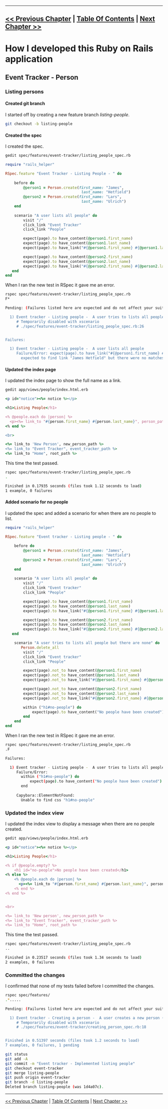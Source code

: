 ----------
[<< Previous Chapter](../section_3_event_tracker_person/3_1_creating_a_person) | [Table Of Contents](../how_i_developed_this_rails_application.md) | [Next Chapter >>](../section_3_event_tracker_person/3_3_showing_a_person.md)
----------


# How I developed this Ruby on Rails application #


## Event Tracker - Person ##


### Listing persons ###


#### Created git branch ####
I started off by creating a new feature branch *listing-people*. 
```bash
git checkout -b listing-people
```

#### Created the spec ####
I created the spec.
```bash
gedit spec/features/event-tracker/listing_people_spec.rb
```

```ruby
require "rails_helper"

RSpec.feature "Event Tracker - Listing People - " do
    
    before do
        @person1 = Person.create(first_name: "James",
                                  last_name: "Hetfield") 
        @person2 = Person.create(first_name: "Lars",
                                  last_name: "Ulrich") 
    end
    
    scenario "A user lists all people" do
        visit "/"
        click_link "Event Tracker"
        click_link "People"

        expect(page).to have_content(@person1.first_name)
        expect(page).to have_content(@person1.last_name)
        expect(page).to have_link("#{@person1.first_name} #{@person1.last_name}")

        expect(page).to have_content(@person2.first_name)
        expect(page).to have_content(@person2.last_name)
        expect(page).to have_link("#{@person2.first_name} #{@person2.last_name}")
   end
end
```

When I ran the new test in RSpec it gave me an error.
```bash
rspec spec/features/event-tracker/listing_people_spec.rb 
F*

Pending: (Failures listed here are expected and do not affect your suite's status)

  1) Event tracker - Listing people -  A user tries to lists all people but there are none
     # Temporarily disabled with xscenario
     # ./spec/features/event-tracker/listing_people_spec.rb:26


Failures:

  1) Event tracker - Listing people -  A user lists all people
     Failure/Error: expect(page).to have_link("#{@person1.first_name} #{@person1.last_name}")
       expected to find link "James Hetfield" but there were no matches
```

#### Updated the index page ####
I updated the index page to show the full name as a link.
```bash
gedit app/views/people/index.html.erb
```

```ruby
<p id="notice"><%= notice %></p>

<h1>Listing People</h1>

<% @people.each do |person| %>
  <p><%= link_to "#{person.first_name} #{person.last_name}", person_path(person) %></p>
<% end %>

<br>

<%= link_to 'New Person', new_person_path %>
<%= link_to "Event Tracker", event_tracker_path %>
<%= link_to "Home", root_path %>
```

This time the test passed.
```bash
rspec spec/features/event-tracker/listing_people_spec.rb 
.

Finished in 0.17935 seconds (files took 1.12 seconds to load)
1 example, 0 failures
```

#### Added scenario for no people ####
I updated the spec and added a scenario for when there are no people to list.
```ruby
require "rails_helper"

RSpec.feature "Event tracker - Listing people - " do
    
    before do
        @person1 = Person.create(first_name: "James",
                                  last_name: "Hetfield") 
        @person2 = Person.create(first_name: "Lars",
                                  last_name: "Ulrich") 
    end
    
    scenario "A user lists all people" do
        visit "/"
        click_link "Event tracker"
        click_link "People"

        expect(page).to have_content(@person1.first_name)
        expect(page).to have_content(@person1.last_name)
        expect(page).to have_link("#{@person1.first_name} #{@person1.last_name}")

        expect(page).to have_content(@person2.first_name)
        expect(page).to have_content(@person2.last_name)
        expect(page).to have_link("#{@person2.first_name} #{@person2.last_name}")
   end

    scenario "A user tries to lists all people but there are none" do
       Person.delete_all
        visit "/"
        click_link "Event tracker"
        click_link "People"

        expect(page).not_to have_content(@person1.first_name)
        expect(page).not_to have_content(@person1.last_name)
        expect(page).not_to have_link("#{@person1.first_name} #{@person1.last_name}")

        expect(page).not_to have_content(@person2.first_name)
        expect(page).not_to have_content(@person2.last_name)
        expect(page).not_to have_link("#{@person2.first_name} #{@person2.last_name}")

        within ("h1#no-people") do
            expect(page).to have_content("No people have been created")
        end
    end
end
```

When I ran the new test in RSpec it gave me an error.
```bash
rspec spec/features/event-tracker/listing_people_spec.rb 
.F

Failures:

  1) Event tracker - Listing people -  A user tries to lists all people but there are none
     Failure/Error:
       within ("h1#no-people") do
           expect(page).to have_content("No people have been created")
       end
     
     Capybara::ElementNotFound:
       Unable to find css "h1#no-people"
```

### Updated the index view ###
I updated the index view to display a message when there are no people created.
```bash
gedit app/views/people/index.html.erb
```

```ruby
<p id="notice"><%= notice %></p>

<h1>Listing People</h1>

<% if @people.empty? %>
    <h1 id="no-people">No people have been created</h1>
<% else %>
    <% @people.each do |person| %>
      <p><%= link_to "#{person.first_name} #{person.last_name}", person_path(person) %></p>
    <% end %>
<% end %>


<br>

<%= link_to 'New person', new_person_path %>
<%= link_to "Event Tracker", event_tracker_path %>
<%= link_to "Home", root_path %>

```

This time the test passed.
```bash
rspec spec/features/event-tracker/listing_people_spec.rb 
..

Finished in 0.23517 seconds (files took 1.34 seconds to load)
2 examples, 0 failures
```


### Committed the changes ###
I confirmed that none of my tests failed before I committed the changes.
```bash
rspec spec/features/
.*.....

Pending: (Failures listed here are expected and do not affect your suite's status)

  1) Event tracker - Creating a person -  A user creates a new person (including uploading an image)
     # Temporarily disabled with xscenario
     # ./spec/features/event-tracker/creating_person_spec.rb:18


Finished in 0.51397 seconds (files took 1.2 seconds to load)
7 examples, 0 failures, 1 pending
```

```bash
git status
git add -A
git commit -m "Event tracker - Implemented listing people"
git checkout event-tracker
git merge listing-people 
git push origin event-tracker
git branch -d listing-people 
Deleted branch listing-people (was 1d4a07c).
```

----------
[<< Previous Chapter](../section_3_event_tracker_person/3_1_creating_a_person) | [Table Of Contents](../how_i_developed_this_rails_application.md) | [Next Chapter >>](../section_3_event_tracker_person/3_3_showing_a_person.md)